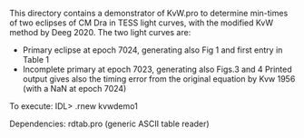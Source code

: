 This directory contains a demonstrator
of KvW.pro to determine min-times of two eclipses of CM Dra
 in TESS light curves, with the modified KvW method by Deeg 2020.
 The two light curves are:
 - Primary eclipse at epoch 7024, generating also Fig 1 and first entry
    in Table 1  
 - Incomplete primary at epoch 7023, generating also Figs.3 and 4
 Printed output gives also the timing error from the original equation by 
 Kvw 1956  (with a NaN at epoch 7024)

To execute:
IDL> .rnew kvwdemo1

Dependencies:
rdtab.pro    (generic ASCII table reader)
